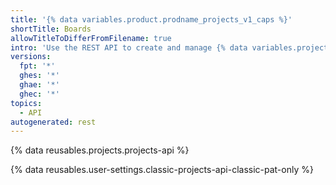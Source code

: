 ```yaml
---
title: '{% data variables.product.prodname_projects_v1_caps %}'
shortTitle: Boards
allowTitleToDifferFromFilename: true
intro: 'Use the REST API to create and manage {% data variables.projects.projects_v1_boards %} in a repository.'
versions:
  fpt: '*'
  ghes: '*'
  ghae: '*'
  ghec: '*'
topics:
  - API
autogenerated: rest
---
```


{% data reusables.projects.projects-api %}

{% data reusables.user-settings.classic-projects-api-classic-pat-only %}


<!-- Content after this section is automatically generated -->
